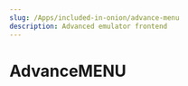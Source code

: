 ```yaml
---
slug: /Apps/included-in-onion/advance-menu
description: Advanced emulator frontend
---
```


# AdvanceMENU


